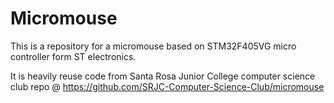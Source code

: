 # Micromouse

This is a repository for a micromouse based on STM32F405VG micro controller form ST electronics. 

It is heavily reuse code from Santa Rosa Junior College computer science club repo @
https://github.com/SRJC-Computer-Science-Club/micromouse

